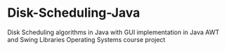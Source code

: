 # Disk-Scheduling-Java
Disk Scheduling algorithms in Java with GUI implementation in Java AWT and Swing Libraries
Operating Systems course project
